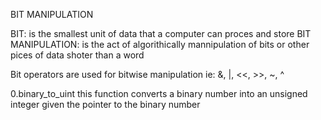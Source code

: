 BIT MANIPULATION

BIT: is the smallest unit of data that a computer can proces and store
BIT MANIPULATION: is the act of algorithically mannipulation of bits or other pices of data shoter than a word

Bit operators are used for bitwise manipulation ie:
&, |, <<, >>, ~, ^

0.binary_to_uint
this function converts a binary number into an unsigned integer given the pointer to the binary number
